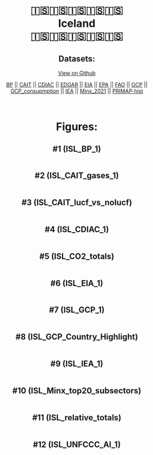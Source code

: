 
<center>
<h1 align="center">
🇮🇸🇮🇸🇮🇸🇮🇸🇮🇸
<br>
Iceland
<br>
🇮🇸🇮🇸🇮🇸🇮🇸🇮🇸
</h1>
<h2>Datasets:</h2>
<p><a href="https://github.com/dquintani/GreenhouseData/tree/master/country_data/ISL_Iceland/data">View on Github</a>
<br></p><p><a href="data/ISL_BP.csv">BP</a> || <a href="data/ISL_CAIT.csv">CAIT</a> || <a href="data/ISL_CDIAC.csv">CDIAC</a> || <a href="data/ISL_EDGAR.csv">EDGAR</a> || <a href="data/ISL_EIA.csv">EIA</a> || <a href="data/ISL_EPA.csv">EPA</a> || <a href="data/ISL_FAO.csv">FAO</a> || <a href="data/ISL_GCP.csv">GCP</a> || <a href="data/ISL_GCP_consupmption.csv">GCP_consupmption</a> || <a href="data/ISL_IEA.csv">IEA</a> || <a href="data/ISL_Minx_2021.csv">Minx_2021</a> || <a href="data/ISL_PRIMAP-hist.csv">PRIMAP-hist</a></p><p><br></p>
<h1>Figures:</h1><h2>#1 (ISL_BP_1)</h2>
<p><img alt="" src="figures/ISL_BP_1.png" /></p><h2>#2 (ISL_CAIT_gases_1)</h2>
<p><img alt="" src="figures/ISL_CAIT_gases_1.png" /></p><h2>#3 (ISL_CAIT_lucf_vs_nolucf)</h2>
<p><img alt="" src="figures/ISL_CAIT_lucf_vs_nolucf.png" /></p><h2>#4 (ISL_CDIAC_1)</h2>
<p><img alt="" src="figures/ISL_CDIAC_1.png" /></p><h2>#5 (ISL_CO2_totals)</h2>
<p><img alt="" src="figures/ISL_CO2_totals.png" /></p><h2>#6 (ISL_EIA_1)</h2>
<p><img alt="" src="figures/ISL_EIA_1.png" /></p><h2>#7 (ISL_GCP_1)</h2>
<p><img alt="" src="figures/ISL_GCP_1.png" /></p><h2>#8 (ISL_GCP_Country_Highlight)</h2>
<p><img alt="" src="figures/ISL_GCP_Country_Highlight.png" /></p><h2>#9 (ISL_IEA_1)</h2>
<p><img alt="" src="figures/ISL_IEA_1.png" /></p><h2>#10 (ISL_Minx_top20_subsectors)</h2>
<p><img alt="" src="figures/ISL_Minx_top20_subsectors.png" /></p><h2>#11 (ISL_relative_totals)</h2>
<p><img alt="" src="figures/ISL_relative_totals.png" /></p><h2>#12 (ISL_UNFCCC_AI_1)</h2>
<p><img alt="" src="figures/ISL_UNFCCC_AI_1.png" /></p>